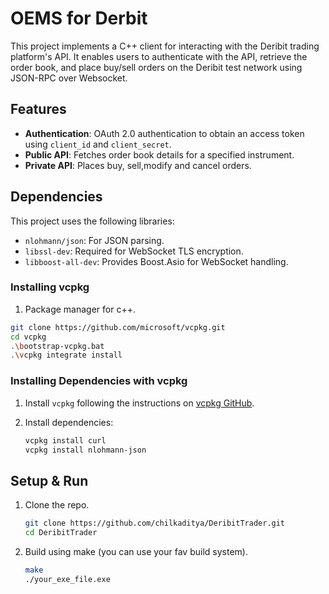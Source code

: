 # OEMS for Derbit

This project implements a C++ client for interacting with the Deribit trading platform's API. It enables users to authenticate with the API, retrieve the order book, and place buy/sell orders on the Deribit test network using JSON-RPC over Websocket.


## Features

- **Authentication**: OAuth 2.0 authentication to obtain an access token using `client_id` and `client_secret`.
- **Public API**: Fetches order book details for a specified instrument.
- **Private API**: Places buy, sell,modify and cancel orders.

## Dependencies

This project uses the following libraries:

- `nlohmann/json`: For JSON parsing.
- `libssl-dev`: Required for WebSocket TLS encryption.
- `libboost-all-dev`: Provides Boost.Asio for WebSocket handling.


### Installing vcpkg
   1. Package manager for c++.
   ```bash
   git clone https://github.com/microsoft/vcpkg.git
   cd vcpkg
   .\bootstrap-vcpkg.bat
   .\vcpkg integrate install
   ```

### Installing Dependencies with vcpkg
   1. Install `vcpkg` following the instructions on [vcpkg GitHub](https://github.com/microsoft/vcpkg).
   2. Install dependencies:

      ```bash
      vcpkg install curl
      vcpkg install nlohmann-json
      ```

## Setup & Run
1. Clone the repo.
   ```bash
   git clone https://github.com/chilkaditya/DeribitTrader.git
   cd DeribitTrader
   ```
2. Build using make (you can use your fav build system).
   ```bash
   make
   ./your_exe_file.exe
   ```



